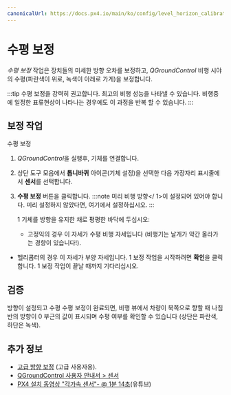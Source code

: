 ```yaml
---
canonicalUrl: https://docs.px4.io/main/ko/config/level_horizon_calibration
---
```


# 수평 보정

*수평 보정* 작업은 장치들의 미세한 방향 오차를 보정하고, *QGroundControl* 비행 시야의 수평(파란색이 위로, 녹색이 아래로 가게)을 보정합니다.

:::tip
수평 보정을 강력히 권고합니다. 최고의 비행 성능을 나타낼 수 있습니다.
비행중에 일정한 표류현상이 나타나는 경우에도 이 과정을 반복 할 수 있습니다.
:::

## 보정 작업

수평 보정

1. *QGroundControl*을 실행후, 기체를 연결합니다.
1. 상단 도구 모음에서 **톱니바퀴** 아이콘(기체 설정)을 선택한 다음 가장자리 표시줄에서 **센서**를 선택합니다.
1. **수평 보정** 버튼을 클릭합니다. :::note 미리
비행 방향</ 1>이 설정되어 있어야 합니다. 미리 설정하지 않았다면, 여기에서 설정하십시오. :::</p></li> 
   
   1 기체를 방향을 유지한 채로 평평한 바닥에 두십시오:
  
    * 고정익의 경우 이 자세가 수평 비행 자세입니다 (비행기는 날개가 약간 올라가는 경향이 있습니다!).
  * 헬리콥터의 경우 이 자세가 부양 자세입니다.
1 보정 작업을 시작하려면 **확인**을 클릭합니다.
1 보정 작업이 끝날 때까지 기다리십시오.</ol> 




## 검증 

방향이 설정되고 수평 수평 보정이 완료되면, 비행 뷰에서 차량이 북쪽으로 향할 때 나침반의 방향이 0 부근의 값이 표시되며 수평 여부를 확인할 수 있습니다 (상단은 파란색, 하단은 녹색).




## 추가 정보

* [고급 방향 보정](../advanced_config/advanced_flight_controller_orientation_leveling.md) (고급 사용자용).
* [QGroundControl 사용자 안내서 > 센서](https://docs.qgroundcontrol.com/en/SetupView/sensors_px4.html#level-horizon)
* [PX4 설치 동영상 "각가속 센서"- @ 1분 14초](https://youtu.be/91VGmdSlbo4?t=1m14s)(유튜브)
